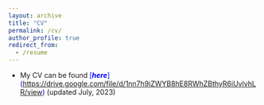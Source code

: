 ```yaml
---
layout: archive
title: "CV"
permalink: /cv/
author_profile: true
redirect_from:
  - /resume
---
```


* My CV can be found <span style ="color:blue">[_**here**_] (https://drive.google.com/file/d/1nn7h9iZWYB8hE8RWhZBthyR6iUvlvhLR/view)</span> (updated July, 2023)
